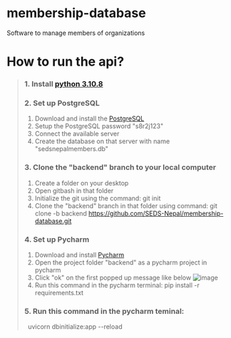 # membership-database
Software to manage members of organizations
# How to run the api?
> ### 1. Install [python 3.10.8](https://www.python.org/downloads/release/python-3108/)
> ### 2. Set up PostgreSQL
> 1. Download and install the [PostgreSQL](https://www.postgresql.org/download/windows/)
> 2. Setup the PostgreSQL password "s8r2j123"
> 3. Connect the available server
> 4. Create the database on that server with name "sedsnepalmembers.db"
> ### 3. Clone the "backend" branch to your local computer
> 1. Create a folder on your desktop
> 2. Open gitbash in that folder
> 3. Initialize the git using the command:&nbsp;git init
> 4. Clone the "backend" branch in that folder using command:&nbsp;git clone -b backend https://github.com/SEDS-Nepal/membership-database.git
> ### 4. Set up Pycharm
> 1. Download and install [Pycharm](https://www.jetbrains.com/pycharm/download/#section=windows)
> 2. Open the project folder "backend" as a pycharm project in pycharm
> 3. Click "ok" on the first popped up message like below
> ![image](https://user-images.githubusercontent.com/101032943/202765073-ae607702-f2c0-4bfa-bc83-caf8a11afa98.png)
> 4. Run this command in the pycharm terminal: pip install -r requirements.txt
> ### 5. Run this command in the pycharm teminal:
> &nbsp; uvicorn dbinitialize:app --reload
